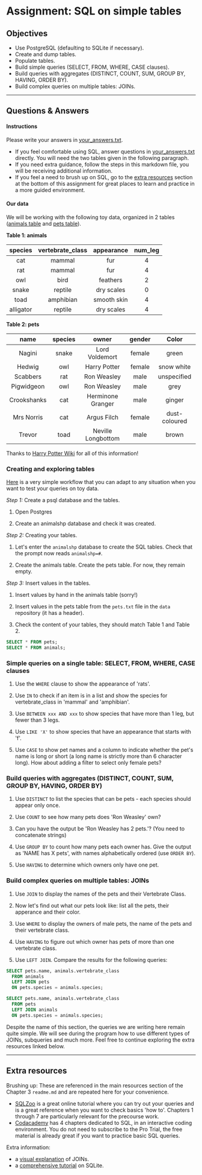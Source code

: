 # Assignment: SQL on simple tables

## Objectives

- Use PostgreSQL (defaulting to SQLite if necessary).
- Create and dump tables.
- Populate tables.
- Build simple queries (SELECT, FROM, WHERE, CASE clauses).
- Build queries with aggregates (DISTINCT, COUNT, SUM, GROUP BY, HAVING, ORDER BY).
- Build complex queries on multiple tables: JOINs.

_______________________________________

## Questions & Answers

#### Instructions

Please write your answers in [your_answers.txt](your_answers.txt).
- If you feel comfortable using SQL, answer questions in [your_answers.txt](your_answers.txt) directly. You will need the two tables given in the following paragraph.
- If you need extra guidance, follow the steps in this markdown file, you will be receiving additional information.
- If you feel a need to brush up on SQL, go to the [extra resources](#extra-resources) section at the bottom of this assignment for great places to learn and practice in a more guided environment.

#### Our data
We will be working with the following toy data, organized in 2 tables ([animals table](../data/animals.txt) and [pets table](../data/pets.txt)). 

<b>Table 1: animals</b>

| species   | vertebrate_class | appearance  | num_leg  |
| :-------: | :--------------: | :---------: | :------: |
| cat       | mammal           | fur         | 4        |
| rat       | mammal           | fur         | 4        |
| owl       | bird             | feathers    | 2        |
| snake     | reptile          | dry scales  | 0        |
| toad      | amphibian        | smooth skin | 4        |
| alligator | reptile          | dry scales  | 4        |

<b>Table 2: pets</b>

| name        | species | owner             | gender | Color         |
| :---------: | :----: | :----------------: | :----: | :-----------: |
| Nagini      | snake  | Lord Voldemort     | female | green         |
| Hedwig      | owl    | Harry Potter       | female | snow white    |
| Scabbers    | rat    | Ron Weasley        | male   | unspecified   |
| Pigwidgeon  | owl    | Ron Weasley        | male   | grey          |
| Crookshanks | cat    | Herminone Granger  | male   | ginger        |
| Mrs Norris  | cat    | Argus Filch        | female | dust-coloured |
| Trevor      | toad   | Neville Longbottom | male   | brown         |

Thanks to [Harry Potter Wiki](http://www.harrypotter.wikia.com) for all of this information!



### Creating and exploring tables

[Here](../resources/create_sql_table.md) is a very simple workflow that you can adapt to any situation when you want to test your queries on toy data.


*Step 1:* Create a psql database and the tables.

1. Open Postgres

2. Create an animalshp database and check it was created.


*Step 2:* Creating your tables.

1. Let's enter the `animalshp` database to create the SQL tables. Check that the prompt now reads `animalshp=#`.

2. Create the animals table. Create the pets table. For now, they remain empty.


*Step 3:* Insert values in the tables.

1. Insert values by hand in the animals table (sorry!)

2. Insert values in the pets table from the `pets.txt` file in the `data` repository (it has a header).

3. Check the content of your tables, they should match Table 1 and Table 2.

  ```SQL
  SELECT * FROM pets;
  SELECT * FROM animals;
  ```

### Simple queries on a single table: SELECT, FROM, WHERE, CASE clauses

1. Use the `WHERE` clause to show the appearance of 'rats'.

2. Use `IN` to check if an item is in a list and show the species for vertebrate_class in 'mammal' and 'amphibian'.

3. Use `BETWEEN xxx AND xxx` to show species that have more than 1 leg, but fewer than 3 legs.

4. Use `LIKE 'X'` to show species that have an appearance that starts with 'f'.

5. Use `CASE` to show pet names and a column to indicate whether the pet's name is long or short (a long name is strictly more than 6 character long). How about adding a filter to select only female pets?


### Build queries with aggregates (DISTINCT, COUNT, SUM, GROUP BY, HAVING, ORDER BY)

1. Use `DISTINCT` to list the species that can be pets - each species should appear only once.

2. Use `COUNT` to see how many pets does 'Ron Weasley' own?

3. Can you have the output be 'Ron Weasley has 2 pets.'? (You need to concatenate strings)

4. Use `GROUP BY` to count how many pets each owner has. Give the output as 'NAME has X pets', with names alphabetically ordered (use `ORDER BY`).

5. Use `HAVING` to determine which owners only have one pet.

### Build complex queries on multiple tables: JOINs

1. Use `JOIN`  to display the names of the pets and their Vertebrate Class.

2. Now let's find out what our pets look like: list all the pets, their apperance and their color.

3. Use `WHERE` to display the owners of male pets, the name of the pets and their vertebrate class.

4. Use `HAVING` to figure out which owner has pets of more than one vertebrate class.

5. Use `LEFT JOIN`. Compare the results for the following queries:

  ```SQL
  SELECT pets.name, animals.vertebrate_class
    FROM animals
    LEFT JOIN pets
    ON pets.species = animals.species;
  ```

  ```SQL
  SELECT pets.name, animals.vertebrate_class
    FROM pets
    LEFT JOIN animals
    ON pets.species = animals.species;
  ```

Despite the name of this section, the queries we are writing here remain quite simple. We will see during the program how to use different types of JOINs, subqueries and much more. Feel free to continue exploring the extra resources linked below.

_______________________________________
## Extra resources

Brushing up: These are referenced in the main resources section of the Chapter 3 `readme.md` and are repeated here for your convenience.
- [SQLZoo](http://sqlzoo.net/wiki/SQL_Tutorial) is a great online tutorial where you can try out your queries and is a great reference when you want to check basics 'how to'. Chapters 1 through 7 are particularly relevant for the precourse work.
- [Codacademy](https://www.codecademy.com/learn/learn-sql) has 4 chapters dedicated to SQL, in an interactive coding environment. You do not need to subscribe to the Pro Trial, the free material is already great if you want to practice basic SQL queries.

Extra information:
- a [visual explanation](https://blog.codinghorror.com/a-visual-explanation-of-sql-joins/) of JOINs.
- a [comprehensive tutorial](https://www.tutorialspoint.com/sqlite/index.htm) on SQLite.
